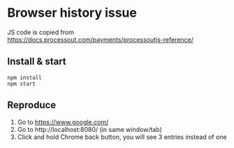 # Browser history issue

JS code is copied from https://docs.processout.com/payments/processoutjs-reference/

## Install & start

    npm install
    npm start

## Reproduce

1. Go to https://www.google.com/
2. Go to http://localhost:8080/ (in same window/tab)
3. Click and hold Chrome back button, you will see 3 entries instead of one